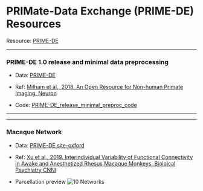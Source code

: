 # PRIMate-Data Exchange (PRIME-DE) Resources
Resource: [PRIME-DE](http://fcon_1000.projects.nitrc.org/indi/indiPRIME.html)

--- 
### PRIME-DE 1.0 release and minimal data preprocessing
- Data: [PRIME-DE](http://fcon_1000.projects.nitrc.org/indi/indiPRIME.html)

- Ref: [Milham et al., 2018. An Open Resource for Non-human Primate Imaging. Neuron](https://www.cell.com/neuron/fulltext/S0896-6273(18)30768-2?_returnURL=https%3A%2F%2Flinkinghub.elsevier.com%2Fretrieve%2Fpii%2FS0896627318307682%3Fshowall%3Dtrue)

- Code: [PRIME-DE_release_minimal_preproc_code](https://github.com/TingsterX/PRIME-DE/tree/master/PRIME-DE_release_minimal_preproc_code)

---



---

### Macaque Network

- Data: [PRIME-DE site-oxford](http://fcon_1000.projects.nitrc.org/indi/PRIME/oxford.html)

- Ref: [Xu et al., 2019. Interindividual Variability of Functional Connectivity in Awake and Anesthetized Rhesus Macaque Monkeys. Bioloical Psychiatry CNNI](https://www.biologicalpsychiatrycnni.org/article/S2451-9022(19)30066-7/fulltext)

- Parcellation preview 
![10 Networks](https://github.com/TingsterX/PRIME-DE/blob/master/MacaqueParcellation/Xu2019-BPCNNI/preview_10Networks.jpeg)

